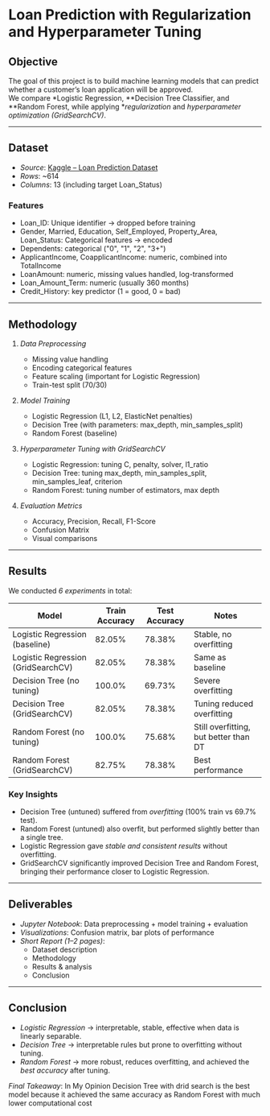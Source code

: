 # Loan Prediction with Regularization and Hyperparameter Tuning

## Objective
The goal of this project is to build machine learning models that can predict whether a customer’s loan application will be approved.  
We compare *Logistic Regression, **Decision Tree Classifier, and **Random Forest, while applying **regularization* and *hyperparameter optimization (GridSearchCV)*.

---

## Dataset
- *Source*: [Kaggle – Loan Prediction Dataset](https://www.kaggle.com/datasets/ninzaami/loan-predication/data)
- *Rows*: ~614
- *Columns*: 13 (including target Loan_Status)

### Features
- Loan_ID: Unique identifier → dropped before training  
- Gender, Married, Education, Self_Employed, Property_Area, Loan_Status: Categorical features → encoded  
- Dependents: categorical ("0", "1", "2", "3+")  
- ApplicantIncome, CoapplicantIncome: numeric, combined into TotalIncome  
- LoanAmount: numeric, missing values handled, log-transformed  
- Loan_Amount_Term: numeric (usually 360 months)  
- Credit_History: key predictor (1 = good, 0 = bad)  

---

## Methodology
1. *Data Preprocessing*
   - Missing value handling  
   - Encoding categorical features  
   - Feature scaling (important for Logistic Regression)  
   - Train-test split (70/30)

2. *Model Training*
   - Logistic Regression (L1, L2, ElasticNet penalties)  
   - Decision Tree (with parameters: max_depth, min_samples_split)  
   - Random Forest (baseline)  

3. *Hyperparameter Tuning with GridSearchCV*
   - Logistic Regression: tuning C, penalty, solver, l1_ratio  
   - Decision Tree: tuning max_depth, min_samples_split, min_samples_leaf, criterion  
   - Random Forest: tuning number of estimators, max depth  

4. *Evaluation Metrics*
   - Accuracy, Precision, Recall, F1-Score  
   - Confusion Matrix  
   - Visual comparisons  

---

## Results

We conducted *6 experiments* in total:

| Model                          | Train Accuracy | Test Accuracy | Notes |
|--------------------------------|----------------|---------------|-------|
| Logistic Regression (baseline) | 82.05%         | 78.38%        | Stable, no overfitting |
| Logistic Regression (GridSearchCV) | 82.05%     | 78.38%        | Same as baseline |
| Decision Tree (no tuning)      | 100.0%         | 69.73%        | Severe overfitting |
| Decision Tree (GridSearchCV)   | 82.05%         | 78.38%        | Tuning reduced overfitting |
| Random Forest (no tuning)      | 100.0%         | 75.68%        | Still overfitting, but better than DT |
| Random Forest (GridSearchCV)   | 82.75%         | 78.38%        | Best performance |

### Key Insights
- Decision Tree (untuned) suffered from *overfitting* (100% train vs 69.7% test).  
- Random Forest (untuned) also overfit, but performed slightly better than a single tree.  
- Logistic Regression gave *stable and consistent results* without overfitting.  
- GridSearchCV significantly improved Decision Tree and Random Forest, bringing their performance closer to Logistic Regression.  

---

## Deliverables
- *Jupyter Notebook*: Data preprocessing + model training + evaluation  
- *Visualizations*: Confusion matrix, bar plots of performance  
- *Short Report (1–2 pages)*:  
  - Dataset description  
  - Methodology  
  - Results & analysis  
  - Conclusion  

---

## Conclusion
- *Logistic Regression* → interpretable, stable, effective when data is linearly separable.  
- *Decision Tree* → interpretable rules but prone to overfitting without tuning.  
- *Random Forest* → more robust, reduces overfitting, and achieved the *best accuracy* after tuning.  

 *Final Takeaway*: In My Opinion Decision Tree with drid search is the best model because it achieved the same accuracy as Random Forest with much lower computational cost 
